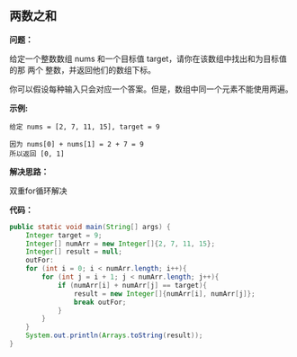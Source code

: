 ## 两数之和

**问题：**

给定一个整数数组 nums 和一个目标值 target，请你在该数组中找出和为目标值的那 两个 整数，并返回他们的数组下标。

你可以假设每种输入只会对应一个答案。但是，数组中同一个元素不能使用两遍。

 

**示例:**

```
给定 nums = [2, 7, 11, 15], target = 9

因为 nums[0] + nums[1] = 2 + 7 = 9
所以返回 [0, 1]
```



**解决思路：**

双重for循环解决



**代码：**

```java
public static void main(String[] args) {
    Integer target = 9;
    Integer[] numArr = new Integer[]{2, 7, 11, 15};
    Integer[] result = null;
    outFor:
    for (int i = 0; i < numArr.length; i++){
        for (int j = i + 1; j < numArr.length; j++){
            if (numArr[i] + numArr[j] == target){
                result = new Integer[]{numArr[i], numArr[j]};
                break outFor;
            }
        }
    }
    System.out.println(Arrays.toString(result));
}
```

